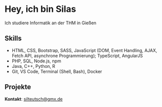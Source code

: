 # Hey, ich bin Silas

Ich studiere Informatik an der THM in Gießen

## Skills
- HTML, CSS, Bootstrap, SASS, JavaScript (DOM, Event Handling, AJAX, Fetch API, asynchrone Programmierung); TypeScript, AngularJS
- PHP, SQL, Node.js, npm
- Java, C++, Python, R
- Git, VS Code, Terminal (Shell, Bash), Docker

## Projekte

**Kontakt**: silteutsch@gmx.de
